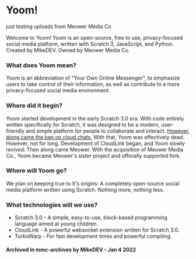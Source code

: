 # Yoom!
just testing uploads from Meower Media Co


Welcome to Yoom! Yoom is an open-source, free to use, privacy-focused social media platform, written with Scratch 3, JavaScript, and Python. Created by MikeDEV. Owned by Meower Media Co.

### What does Yoom mean?
Yoom is an abbreviation of "Your Own Online Messenger", to emphasize users to take control of their information, as well as contribute to a more privacy-focused social media environment.

### Where did it begin?
Yoom started development in the early Scratch 3.0 era. With code entirely written specifically for Scratch, it was designed to be a modern, user-friendly and simple platform for people to collaborate and interact. [However, along came the ban on cloud chats.](https://scratch.mit.edu/discuss/topic/357609/) With that, Yoom was effectively dead. However, not for long. Development of CloudLink began, and Yoom slowly revived. Then along came Meower. With the acquisition of Meower Media Co., Yoom became Meower's sister project and officially supported fork.

### Where will Yoom go?
We plan on keeping true to it's origins: A completely open-source social media platform written using Scratch. Nothing more, nothing less.

### What technologies will we use?
* Scratch 3.0 - A simple, easy-to-use, block-based programming language aimed at young children.
* CloudLink - A powerful websocket extension written for Scratch 3.0.
* TurboWarp - For fast development times and powerful compiling.

#### Archived in mmc-archives by MikeDEV - Jan 4 2022
